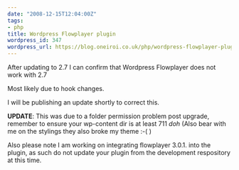 ```yaml
---
date: "2008-12-15T12:04:00Z"
tags:
- php
title: Wordpress Flowplayer plugin
wordpress_id: 347
wordpress_url: https://blog.oneiroi.co.uk/php/wordpress-flowplayer-plugin
---
```

After updating to 2.7 I can confirm that Wordpress Flowplayer does not work with 2.7

Most likely due to hook changes.

I will be publishing an update shortly to correct this.

<strong>
</strong>

<strong>UPDATE</strong>: This was due to a folder permission problem post upgrade, remember to ensure your wp-content dir is at least 711 *doh* (Also bear with me on the stylings they also broke my theme :-( )

Also please note I am working on integrating flowplayer 3.0.1. into the plugin, as such do not update your plugin from the development respository at this time.
